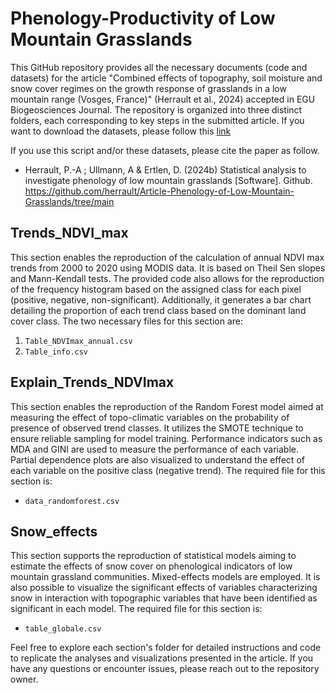 # Phenology-Productivity of Low Mountain Grasslands

This GitHub repository provides all the necessary documents (code and datasets) for the article "Combined effects of topography, soil moisture and snow cover regimes on the growth response of grasslands in a low mountain range (Vosges, France)" (Herrault et al., 2024) accepted in EGU Biogeosciences Journal. The repository is organized into three distinct folders, each corresponding to key steps in the submitted article. If you want to download the datasets, please follow this [link](https://zenodo.org/records/10204066)

If you use this script and/or these datasets, please cite the paper as follow.

- Herrault, P.-A ; Ullmann, A & Ertlen, D. (2024b) Statistical analysis to investigate phenology of low mountain grasslands [Software]. Github. https://github.com/herrault/Article-Phenology-of-Low-Mountain-Grasslands/tree/main


## Trends_NDVI_max

This section enables the reproduction of the calculation of annual NDVI max trends from 2000 to 2020 using MODIS data. It is based on Theil Sen slopes and Mann-Kendall tests. The provided code also allows for the reproduction of the frequency histogram based on the assigned class for each pixel (positive, negative, non-significant). Additionally, it generates a bar chart detailing the proportion of each trend class based on the dominant land cover class. The two necessary files for this section are:

1. `Table_NDVImax_annual.csv`
2. `Table_info.csv`

## Explain_Trends_NDVImax

This section enables the reproduction of the Random Forest model aimed at measuring the effect of topo-climatic variables on the probability of presence of observed trend classes. It utilizes the SMOTE technique to ensure reliable sampling for model training. Performance indicators such as MDA and GINI are used to measure the performance of each variable. Partial dependence plots are also visualized to understand the effect of each variable on the positive class (negative trend). The required file for this section is:

- `data_randomforest.csv`

## Snow_effects

This section supports the reproduction of statistical models aiming to estimate the effects of snow cover on phenological indicators of low mountain grassland communities. Mixed-effects models are employed. It is also possible to visualize the significant effects of variables characterizing snow in interaction with topographic variables that have been identified as significant in each model. The required file for this section is:

- `table_globale.csv`

Feel free to explore each section's folder for detailed instructions and code to replicate the analyses and visualizations presented in the article. If you have any questions or encounter issues, please reach out to the repository owner.
